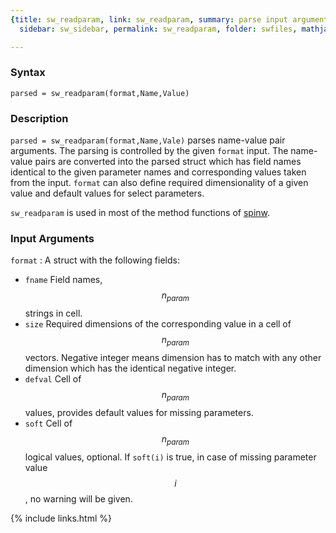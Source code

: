 ```yaml
---
{title: sw_readparam, link: sw_readparam, summary: parse input arguments, keywords: sample,
  sidebar: sw_sidebar, permalink: sw_readparam, folder: swfiles, mathjax: 'true'}

---
```

  
### Syntax
  
`parsed = sw_readparam(format,Name,Value)`
  
### Description
  
`parsed = sw_readparam(format,Name,Vale)` parses name-value pair
arguments. The parsing is controlled by the given `format` input. The
name-value pairs are converted into the parsed struct which has field
names identical to the given parameter names and corresponding values
taken from the input. `format` can also define required dimensionality of
a given value and default values for select parameters.
 
`sw_readparam` is used in most of the method functions of [spinw](spinw).
  
### Input Arguments
  
`format`
: A struct with the following fields:
  * `fname` Field names, $$n_{param}$$ strings in cell.
  * `size` Required dimensions of the corresponding value in a cell of
    $$n_{param}$$ vectors. Negative integer means dimension has to match with
    any other dimension which has the identical negative integer.
  * `defval` Cell of $$n_{param}$$ values, provides default values for
    missing parameters.
  * `soft` Cell of $$n_{param}$$ logical values, optional. If `soft(i)` is
    true, in case of missing parameter value $$i$$, no warning will be
    given.
 

{% include links.html %}
